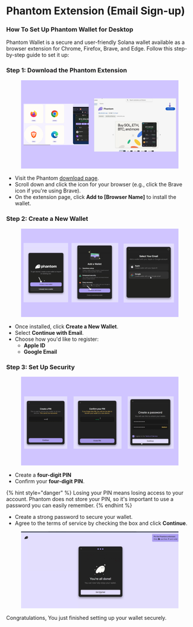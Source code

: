 # Phantom Extension (Email Sign-up)

### How To Set Up Phantom Wallet for Desktop <a href="#how-to-set-up-phantom-wallet" id="how-to-set-up-phantom-wallet"></a>

Phantom Wallet is a secure and user-friendly Solana wallet available as a browser extension for Chrome, Firefox, Brave, and Edge. Follow this step-by-step guide to set it up:

### **Step 1: Download the Phantom Extension**

<figure><img src="../../.gitbook/assets/phamtom desktop.png" alt=""><figcaption></figcaption></figure>



* Visit the Phantom [download page](https://phantom.app/download).
* Scroll down and click the icon for your browser (e.g., click the Brave icon if you're using Brave).
* On the extension page, click **Add to \[Browser Name]** to install the wallet.

### **Step 2: Create a New Wallet**

<figure><img src="../../.gitbook/assets/email exe.png" alt=""><figcaption></figcaption></figure>

* Once installed, click **Create a New Wallet**.
* Select **Continue with Email**.
* Choose how you'd like to register:
  * **Apple ID**
  * **Google Email**

### Step 3: Set Up Security

<figure><img src="../../.gitbook/assets/email pin.png" alt=""><figcaption></figcaption></figure>

* Create a **four-digit PIN**&#x20;
* Confirm your **four-digit** **PIN**.

{% hint style="danger" %}
Losing your PIN means losing access to your account. Phantom does not store your PIN, so it's important to use a password you can easily remember.
{% endhint %}

* Create a strong password to secure your wallet.
* Agree to the terms of service by checking the box and click **Continue**.

<figure><img src="../../.gitbook/assets/image (2) (1) (1).png" alt=""><figcaption></figcaption></figure>

Congratulations, You just finished setting up your wallet securely.
